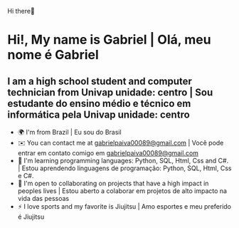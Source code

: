 Hi there👋

Hi!, My name is Gabriel | Olá, meu nome é Gabriel 
=============================
I am a high school student and computer technician from Univap unidade: centro | Sou estudante do ensino médio e técnico em informática pela Univap unidade: centro
-----------------------------
* 🌍  I'm from Brazil | Eu sou do Brasil
* ✉️  You can contact me at [gabrielpaiva00089@gmail.com](mailto:gabrielpaiva00089@gmail.com) | Você pode entrar em contato comigo em [gabrielpaiva00089@gmail.com](mailto:gabrielpaiva00089@gmail.com)
* 🧠  I'm learning programming languages: Python, SQL, Html, Css and C#. | Estou aprendendo linguagens de programação: Python, SQL, Html, Css e C#.
* 🤝  I'm open to collaborating on projects that have a high impact in peoples lives | Estou aberto a colaborar em projetos de alto impacto na vida das pessoas
* ⚡  I love sports and my favorite is Jiujitsu | Amo esportes e meu preferido é Jiujitsu


